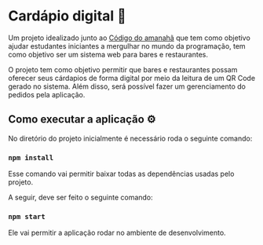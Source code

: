 # Cardápio digital 🍗

Um projeto idealizado junto ao [Código do amanahã]() que tem como objetivo ajudar estudantes iniciantes a mergulhar no mundo da programação, tem como objetivo ser um sistema web para bares e restaurantes.

O projeto tem como objetivo permitir que bares e restaurantes possam oferecer seus cárdapios de forma digital por meio da leitura de um QR Code gerado no sistema. Além disso, será possível fazer um gerenciamento do pedidos pela aplicação.

## Como executar a aplicação ⚙️

No diretório do projeto inicialmente é necessário roda o seguinte comando:

### `npm install`

Esse comando vai permitir baixar todas as dependências usadas pelo projeto.

A seguir, deve ser feito o seguinte comando:

### `npm start`

Ele vai permitir a aplicação rodar no ambiente de desenvolvimento.

